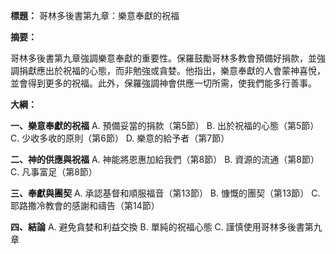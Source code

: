 **標題：** 哥林多後書第九章：樂意奉獻的祝福

**摘要：**

哥林多後書第九章強調樂意奉獻的重要性。保羅鼓勵哥林多教會預備好捐款，並強調捐獻應出於祝福的心態，而非勉強或貪婪。他指出，樂意奉獻的人會蒙神喜悅，並會得到更多的祝福。此外，保羅強調神會供應一切所需，使我們能多行善事。

**大綱：**

**一、樂意奉獻的祝福**
    A. 預備妥當的捐款（第5節）
    B. 出於祝福的心態（第5節）
    C. 少收多收的原則（第6節）
    D. 樂意的給予者（第7節）

**二、神的供應與祝福**
    A. 神能將恩惠加給我們（第8節）
    B. 資源的流通（第8節）
    C. 凡事富足（第8節）

**三、奉獻與團契**
    A. 承認基督和順服福音（第13節）
    B. 慷慨的團契（第13節）
    C. 耶路撒冷教會的感謝和禱告（第14節）

**四、結論**
    A. 避免貪婪和利益交換
    B. 單純的祝福心態
    C. 謹慎使用哥林多後書第九章